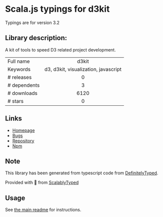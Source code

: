 
# Scala.js typings for d3kit

Typings are for version 3.2

## Library description:
A kit of tools to speed D3 related project development.

|                    |                 |
| ------------------ | :-------------: |
| Full name          | d3kit |
| Keywords           | d3, d3kit, visualization, javascript |
| # releases         | 0 |
| # dependents       | 3 |
| # downloads        | 6120 |
| # stars            | 0 |

## Links
- [Homepage](https://github.com/twitter/d3kit#readme)
- [Bugs](https://github.com/twitter/d3kit/issues)
- [Repository](https://github.com/twitter/d3kit)
- [Npm](https://www.npmjs.com/package/d3kit)
    


## Note
This library has been generated from typescript code from [DefinitelyTyped](https://definitelytyped.org).

Provided with :purple_heart: from [ScalablyTyped](https://github.com/oyvindberg/ScalablyTyped)

## Usage
See [the main readme](../../readme.md) for instructions.


